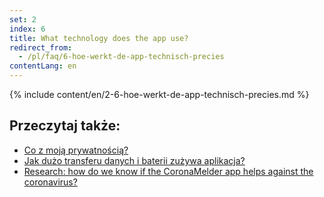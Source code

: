 ```yaml
---
set: 2
index: 6
title: What technology does the app use?
redirect_from: 
  - /pl/faq/6-hoe-werkt-de-app-technisch-precies
contentLang: en
---
```

{% include content/en/2-6-hoe-werkt-de-app-technisch-precies.md %}

## Przeczytaj także:


- [Co z moją prywatnością?](/{{page.lang}}/faq/2-8-hoe-zit-het-met-mijn-privacy)
- [Jak dużo transferu danych i baterii zużywa aplikacja?](/{{page.lang}}/faq/2-2-hoeveel-data-en-stroom-gebruikt-de-app)
- [Research: how do we know if the CoronaMelder app helps against the coronavirus?](/{{page.lang}}/faq/3-1-onderzoek-hoe-weten-we-of-coronamelder-helpt-tegen-corona)

